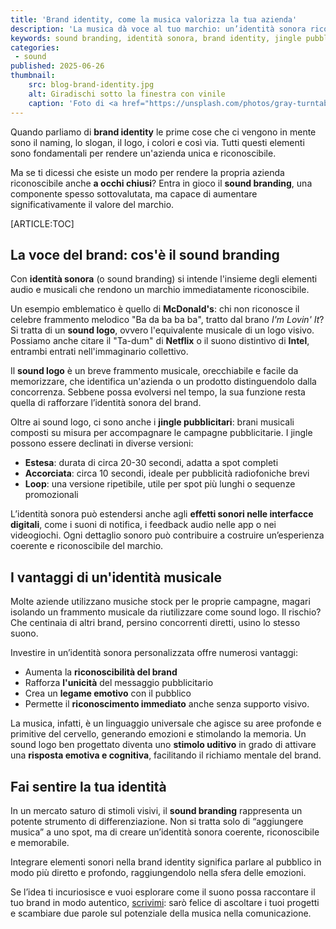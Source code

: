 ```yaml
---
title: 'Brand identity, come la musica valorizza la tua azienda'
description: 'La musica dà voce al tuo marchio: un’identità sonora riconoscibile emoziona, distingue e resta nella memoria.'
keywords: sound branding, identità sonora, brand identity, jingle pubblicitario, sound logo, cos'è il sound branding
categories:
 - sound
published: 2025-06-26
thumbnail:
    src: blog-brand-identity.jpg
    alt: Giradischi sotto la finestra con vinile
    caption: 'Foto di <a href="https://unsplash.com/photos/gray-turntable-playing-F-B7kWlkxDQ" target="_blank">Travis Yewell</a>'
---
```


Quando parliamo di **brand identity** le prime cose che ci vengono in mente sono il naming, lo slogan, il logo, i colori e così via. Tutti questi elementi sono fondamentali per rendere un'azienda unica e riconoscibile.

Ma se ti dicessi che esiste un modo per rendere la propria azienda riconoscibile anche **a occhi chiusi**? Entra in gioco il **sound branding**, una componente spesso sottovalutata, ma capace di aumentare significativamente il valore del marchio.

[ARTICLE:TOC]

## La voce del brand: cos'è il sound branding

Con **identità sonora** (o sound branding) si intende l'insieme degli elementi audio e musicali che rendono un marchio immediatamente riconoscibile.

Un esempio emblematico è quello di **McDonald's**: chi non riconosce il celebre frammento melodico "Ba da ba ba ba", tratto dal brano *I'm Lovin' It*? Si tratta di un **sound logo**, ovvero l'equivalente musicale di un logo visivo. Possiamo anche citare il "Ta-dum" di **Netflix** o il suono distintivo di **Intel**, entrambi entrati nell'immaginario collettivo.

Il **sound logo** è un breve frammento musicale, orecchiabile e facile da memorizzare, che identifica un'azienda o un prodotto distinguendolo dalla concorrenza. Sebbene possa evolversi nel tempo, la sua funzione resta quella di rafforzare l’identità sonora del brand.

Oltre ai sound logo, ci sono anche i **jingle pubblicitari**: brani musicali composti su misura per accompagnare le campagne pubblicitarie. I jingle possono essere declinati in diverse versioni:

- **Estesa**: durata di circa 20-30 secondi, adatta a spot completi
- **Accorciata**: circa 10 secondi, ideale per pubblicità radiofoniche brevi
- **Loop**: una versione ripetibile, utile per spot più lunghi o sequenze promozionali

L’identità sonora può estendersi anche agli **effetti sonori nelle interfacce digitali**, come i suoni di notifica, i feedback audio nelle app o nei videogiochi. Ogni dettaglio sonoro può contribuire a costruire un’esperienza coerente e riconoscibile del marchio.
## I vantaggi di un'identità musicale

Molte aziende utilizzano musiche stock per le proprie campagne, magari isolando un frammento musicale da riutilizzare come sound logo. Il rischio? Che centinaia di altri brand, persino concorrenti diretti, usino lo stesso suono.

Investire in un’identità sonora personalizzata offre numerosi vantaggi:

- Aumenta la **riconoscibilità del brand**
- Rafforza **l'unicità** del messaggio pubblicitario
- Crea un **legame emotivo** con il pubblico
- Permette il **riconoscimento immediato** anche senza supporto visivo.

La musica, infatti, è un linguaggio universale che agisce su aree profonde e primitive del cervello, generando emozioni e stimolando la memoria. Un sound logo ben progettato diventa uno **stimolo uditivo** in grado di attivare una **risposta emotiva e cognitiva**, facilitando il richiamo mentale del brand.

## Fai sentire la tua identità

In un mercato saturo di stimoli visivi, il **sound branding** rappresenta un potente strumento di differenziazione. Non si tratta solo di “aggiungere musica” a uno spot, ma di creare un’identità sonora coerente, riconoscibile e memorabile.

Integrare elementi sonori nella brand identity significa parlare al pubblico in modo più diretto e profondo, raggiungendolo nella sfera delle emozioni.

Se l’idea ti incuriosisce e vuoi esplorare come il suono possa raccontare il tuo brand in modo autentico, <a href="mailto:{{website.email}}">scrivimi</a>: sarò felice di ascoltare i tuoi progetti e scambiare due parole sul potenziale della musica nella comunicazione.
